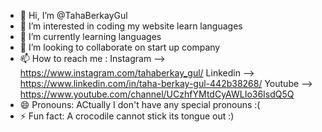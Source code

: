 - 👋 Hi, I’m @TahaBerkayGul
- 👀 I’m interested in coding my website learn languages
- 🌱 I’m currently learning languages
- 💞️ I’m looking to collaborate on start up company
- 📫 How to reach me :
  Instagram --> https://www.instagram.com/tahaberkay_gul/
  Linkedin --> https://www.linkedin.com/in/taha-berkay-gul-442b38268/
  Youtube --> https://www.youtube.com/channel/UCzhfYMtdCyAWLIo36IsdQ5Q
- 😄 Pronouns: ACtually I don't have any special pronouns :(
- ⚡ Fun fact: A crocodile cannot stick its tongue out :)

<!---
TahaBerkayGul/TahaBerkayGul is a ✨ special ✨ repository because its `README.md` (this file) appears on your GitHub profile.
You can click the Preview link to take a look at your changes.
--->
